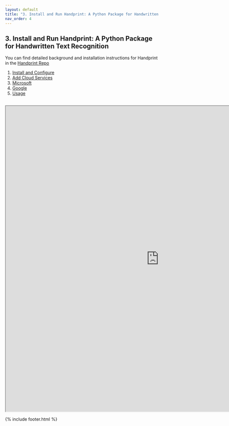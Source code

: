 ```yaml
---
layout: default
title: "3. Install and Run Handprint: A Python Package for Handwritten Text Recognition"
nav_order: 4
---
```

## 3. Install and Run Handprint: A Python Package for Handwritten Text Recognition
You can find detailed background and installation instructions for Handprint in the [Handprint Repo](https://github.com/caltechlibrary/handprint)<br>

1. <a href="https://github.com/caltechlibrary/handprint/blob/master/README.md#-installation-and-configuration" target="_blank">Install and Configure</a><br>
2. <a href="https://github.com/caltechlibrary/handprint/blob/master/README.md#-add-cloud-service-credentials" target="_blank">Add Cloud Services</a><br>
3. <a href="https://github.com/caltechlibrary/handprint/blob/master/README.md#microsoft" target="_blank">Microsoft</a><br>
4. <a href="https://github.com/caltechlibrary/handprint/blob/master/README.md#google" target="_blank">Google</a><br>
5. <a href="https://github.com/caltechlibrary/handprint/blob/master/README.md#%EF%B8%8E-usage" target="_blank">Usage</a><br>

<br>
    <iframe id="github-iframe" src="https://api.github.com/repos/caltechlibrary/handprint/contents/README.md#-introduction" style="width:1000px;height:1000px;"></iframe>
    <script>
        fetch('https://api.github.com/repos/caltechlibrary/handprint/contents/README.md#-introduction')
            .then(function(response) {
                return response.json();
            }).then(function(data) {
                iframe = document.getElementById('github-iframe');
                iframe.src = 'data:text/html;base64,' + encodeURIComponent(data['content']);
            });
    </script>

{% include footer.html %}

